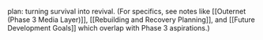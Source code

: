 plan: turning survival into revival. (For specifics, see notes like [[Outernet (Phase 3 Media Layer)]], [[Rebuilding and Recovery Planning]], and [[Future Development Goals]] which overlap with Phase 3 aspirations.)